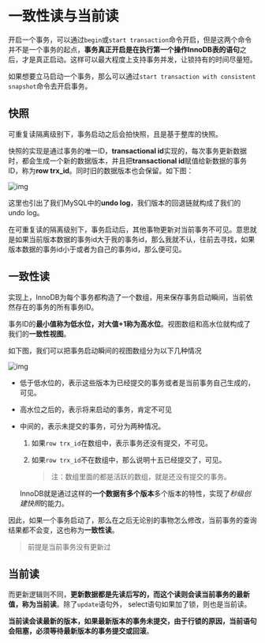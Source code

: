 # 一致性读与当前读

开启一个事务，可以通过`begin`或`start transaction`命令开启，但是这两个命令并不是一个事务的起点，**事务真正开启是在执行第一个操作InnoDB表的语句**之后，才是真正启动。这样可以最大程度上支持事务并发，让锁持有的时间尽量短。

如果想要立马启动一个事务，那么可以通过`start transaction with consistent snapshot`命令去开启事务。



## 快照

可重复读隔离级别下，事务启动之后会拍快照，且是基于整库的快照。

快照的实现是通过事务的唯一ID，**transactional id**实现的，每次事务更新数据时，都会生成一个新的数据版本，并且把**transactional id**赋值给新数据的事务ID，称为**row trx_id**。同时旧的数据版本也会保留。如下图：

![img](https://oylong-blog-pic.oss-cn-shenzhen.aliyuncs.com/blog/img/68d08d277a6f7926a41cc5541d3dfced.png)

这里也引出了我们MySQL中的**undo log**，我们版本的回退链就构成了我们的undo log。

在可重复读的隔离级别下，事务启动后，其他事物更新对当前事务不可见。意思就是如果当前版本数据的事务id大于我的事务id，那么我就不认，往前去寻找，如果版本数据的事务id小于或者为自己的事务id，那么便可见。



## 一致性读

实现上，InnoDB为每个事务都构造了一个数组，用来保存事务启动瞬间，当前依然存在的事务的所有事务ID。

事务ID的**最小值称为低水位，对大值+1称为高水位**。视图数组和高水位就构成了我们的**一致性视图**。

如下图，我们可以把事务启动瞬间的视图数组分为以下几种情况

![img](https://oylong-blog-pic.oss-cn-shenzhen.aliyuncs.com/blog/img/882114aaf55861832b4270d44507695e.png)

- 低于低水位的，表示这些版本为已经提交的事务或者是当前事务自己生成的，可见。

- 高水位之后的，表示将来启动的事务，肯定不可见

- 中间的，表示未提交的事务，可分为两种情况。

  1. 如果`row trx_id`在数组中，表示事务还没有提交，不可见。

  2. 如果`row trx_id`不在数组中，那么说明十五已经提交了，可见。

     > 注：数组里面的都是活跃的数组，就是还没有提交的事务。

  InnoDB就是通过这样的**一个数据有多个版本**多个版本的特性，实现了*秒级创建快照*的能力。

因此，如果一个事务启动了，那么在之后无论别的事物怎么修改，当前事务的查询结果都不会变，这也称为**一致性读**。

> 前提是当前事务没有更新过



## 当前读

而更新逻辑则不同，**更新数据都是先读后写的，而这个读则会读当前事务的最新值，称为当前读**。除了`update`语句外， select语句如果加了锁，则也是当前读。

**当前读会读最新的版本，如果最新版本的事务未提交，由于行锁的原因，当前语句会阻塞，必须等待最新版本的事务提交或回滚**。



